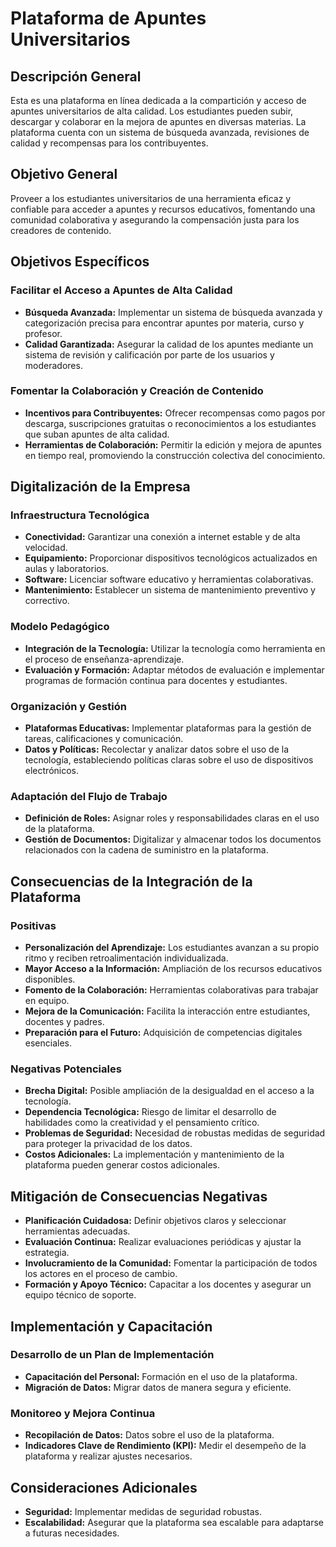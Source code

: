 # Plataforma de Apuntes Universitarios

## Descripción General
Esta es una plataforma en línea dedicada a la compartición y acceso de apuntes universitarios de alta calidad. Los estudiantes pueden subir, descargar y colaborar en la mejora de apuntes en diversas materias. La plataforma cuenta con un sistema de búsqueda avanzada, revisiones de calidad y recompensas para los contribuyentes.

## Objetivo General
Proveer a los estudiantes universitarios de una herramienta eficaz y confiable para acceder a apuntes y recursos educativos, fomentando una comunidad colaborativa y asegurando la compensación justa para los creadores de contenido.

## Objetivos Específicos

### Facilitar el Acceso a Apuntes de Alta Calidad
- **Búsqueda Avanzada:** Implementar un sistema de búsqueda avanzada y categorización precisa para encontrar apuntes por materia, curso y profesor.
- **Calidad Garantizada:** Asegurar la calidad de los apuntes mediante un sistema de revisión y calificación por parte de los usuarios y moderadores.

### Fomentar la Colaboración y Creación de Contenido
- **Incentivos para Contribuyentes:** Ofrecer recompensas como pagos por descarga, suscripciones gratuitas o reconocimientos a los estudiantes que suban apuntes de alta calidad.
- **Herramientas de Colaboración:** Permitir la edición y mejora de apuntes en tiempo real, promoviendo la construcción colectiva del conocimiento.

## Digitalización de la Empresa

### Infraestructura Tecnológica
- **Conectividad:** Garantizar una conexión a internet estable y de alta velocidad.
- **Equipamiento:** Proporcionar dispositivos tecnológicos actualizados en aulas y laboratorios.
- **Software:** Licenciar software educativo y herramientas colaborativas.
- **Mantenimiento:** Establecer un sistema de mantenimiento preventivo y correctivo.

### Modelo Pedagógico
- **Integración de la Tecnología:** Utilizar la tecnología como herramienta en el proceso de enseñanza-aprendizaje.
- **Evaluación y Formación:** Adaptar métodos de evaluación e implementar programas de formación continua para docentes y estudiantes.

### Organización y Gestión
- **Plataformas Educativas:** Implementar plataformas para la gestión de tareas, calificaciones y comunicación.
- **Datos y Políticas:** Recolectar y analizar datos sobre el uso de la tecnología, estableciendo políticas claras sobre el uso de dispositivos electrónicos.

### Adaptación del Flujo de Trabajo
- **Definición de Roles:** Asignar roles y responsabilidades claras en el uso de la plataforma.
- **Gestión de Documentos:** Digitalizar y almacenar todos los documentos relacionados con la cadena de suministro en la plataforma.

## Consecuencias de la Integración de la Plataforma

### Positivas
- **Personalización del Aprendizaje:** Los estudiantes avanzan a su propio ritmo y reciben retroalimentación individualizada.
- **Mayor Acceso a la Información:** Ampliación de los recursos educativos disponibles.
- **Fomento de la Colaboración:** Herramientas colaborativas para trabajar en equipo.
- **Mejora de la Comunicación:** Facilita la interacción entre estudiantes, docentes y padres.
- **Preparación para el Futuro:** Adquisición de competencias digitales esenciales.

### Negativas Potenciales
- **Brecha Digital:** Posible ampliación de la desigualdad en el acceso a la tecnología.
- **Dependencia Tecnológica:** Riesgo de limitar el desarrollo de habilidades como la creatividad y el pensamiento crítico.
- **Problemas de Seguridad:** Necesidad de robustas medidas de seguridad para proteger la privacidad de los datos.
- **Costos Adicionales:** La implementación y mantenimiento de la plataforma pueden generar costos adicionales.

## Mitigación de Consecuencias Negativas
- **Planificación Cuidadosa:** Definir objetivos claros y seleccionar herramientas adecuadas.
- **Evaluación Continua:** Realizar evaluaciones periódicas y ajustar la estrategia.
- **Involucramiento de la Comunidad:** Fomentar la participación de todos los actores en el proceso de cambio.
- **Formación y Apoyo Técnico:** Capacitar a los docentes y asegurar un equipo técnico de soporte.

## Implementación y Capacitación

### Desarrollo de un Plan de Implementación
- **Capacitación del Personal:** Formación en el uso de la plataforma.
- **Migración de Datos:** Migrar datos de manera segura y eficiente.

### Monitoreo y Mejora Continua
- **Recopilación de Datos:** Datos sobre el uso de la plataforma.
- **Indicadores Clave de Rendimiento (KPI):** Medir el desempeño de la plataforma y realizar ajustes necesarios.

## Consideraciones Adicionales
- **Seguridad:** Implementar medidas de seguridad robustas.
- **Escalabilidad:** Asegurar que la plataforma sea escalable para adaptarse a futuras necesidades.

